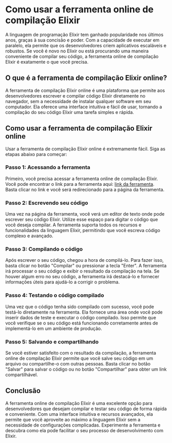 Como usar a ferramenta online de compilação Elixir
==================================================

A linguagem de programação Elixir tem ganhado popularidade nos últimos anos, graças à sua concisão e poder. Com a capacidade de executar em paralelo, ela permite que os desenvolvedores criem aplicativos escaláveis e robustos. Se você é novo no Elixir ou está procurando uma maneira conveniente de compilar seu código, a ferramenta online de compilação Elixir é exatamente o que você precisa.

O que é a ferramenta de compilação Elixir online?
-------------------------------------------------

A ferramenta de compilação Elixir online é uma plataforma que permite aos desenvolvedores escrever e compilar código Elixir diretamente no navegador, sem a necessidade de instalar qualquer software em seu computador. Ela oferece uma interface intuitiva e fácil de usar, tornando a compilação do seu código Elixir uma tarefa simples e rápida.

Como usar a ferramenta de compilação Elixir online
--------------------------------------------------

Usar a ferramenta de compilação Elixir online é extremamente fácil. Siga as etapas abaixo para começar:

### Passo 1: Acessando a ferramenta

Primeiro, você precisa acessar a ferramenta online de compilação Elixir. Você pode encontrar o link para a ferramenta aqui: [link da ferramenta](https://www.onlinecalculatorsfree.com/pt/tools/compile-elixir-online.html). Basta clicar no link e você será redirecionado para a página da ferramenta.

### Passo 2: Escrevendo seu código

Uma vez na página da ferramenta, você verá um editor de texto onde pode escrever seu código Elixir. Utilize esse espaço para digitar o código que você deseja compilar. A ferramenta suporta todos os recursos e funcionalidades da linguagem Elixir, permitindo que você escreva código complexo e avançado.

### Passo 3: Compilando o código

Após escrever o seu código, chegou a hora de compilá-lo. Para fazer isso, basta clicar no botão "Compilar" ou pressionar a tecla "Enter". A ferramenta irá processar o seu código e exibir o resultado da compilação na tela. Se houver algum erro no seu código, a ferramenta irá destacá-lo e fornecer informações úteis para ajudá-lo a corrigir o problema.

### Passo 4: Testando o código compilado

Uma vez que o código tenha sido compilado com sucesso, você pode testá-lo diretamente na ferramenta. Ela fornece uma área onde você pode inserir dados de teste e executar o código compilado. Isso permite que você verifique se o seu código está funcionando corretamente antes de implementá-lo em um ambiente de produção.

### Passo 5: Salvando e compartilhando

Se você estiver satisfeito com o resultado da compilação, a ferramenta online de compilação Elixir permite que você salve seu código em um arquivo ou compartilhe-o com outras pessoas. Basta clicar no botão "Salvar" para salvar o código ou no botão "Compartilhar" para obter um link compartilhável.

Conclusão
---------

A ferramenta online de compilação Elixir é uma excelente opção para desenvolvedores que desejam compilar e testar seu código de forma rápida e conveniente. Com uma interface intuitiva e recursos avançados, ela permite que você aproveite ao máximo a linguagem Elixir sem a necessidade de configurações complicadas. Experimente a ferramenta e descubra como ela pode facilitar o seu processo de desenvolvimento com Elixir.